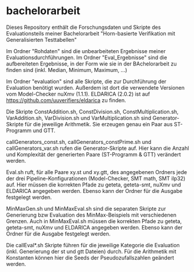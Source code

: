 # bachelorarbeit
Dieses Repository enthält die Forschungsdaten und Skripte des Evaluationsteils meiner Bachelorarbeit "Horn-basierte Verifikation mit Generalisierten Testtabellen"

Im Ordner "Rohdaten" sind die unbearbeiteten Ergebnisse meiner Evaluationsdurchführungen.
Im Ordner "Eval_Ergebnisse" sind die aufbereiteten Ergebnisse, in der Form wie sie in der BAchelorarbeit zu finden sind (inkl. Median, Minimum, Maximum, ...)

Im Ordner "evaluation" sind alle Skripte, die zur Durchführung der Evaluation benötigt wurden.
Außerdem ist dort die verwendete Versionen vom Model-Checker nuXmv (1.1.1). ELDARICA (2.0.2) ist auf https://github.com/uuverifiers/eldarica zu finden.

Die Skripte ConstAddition.sh, ConstDivision.sh, ConstMultiplication.sh, VarAddition.sh, VarDivision.sh und VarMultiplication.sh sind Generator-Skripte für die jeweilige Arithmetik.
Sie erzeugen genau ein Paar aus ST-Programm und GTT.

callGenerators_const.sh, callGenerators_constPrime.sh und callGenerators_var.sh rufen die Generator-Skripte auf.
Hier kann die Anzahl und Komplexität der generierten Paare (ST-Programm & GTT) verändert werden. 

Eval.sh ruft, für alle Paare xy.st und xy.gtt, des angegebenen Ordners jede der drei Pipeline-Konfigurationen (Model-Checker, SMT math, SMT ilp32) auf.
Hier müssen die korrekten Pfade zu geteta, geteta-smt, nuXmv und ELDARICA angegeben werden.
Ebenso kann der Ordner für die Ausgabe festgelegt werden.

MinMaxGen.sh und MinMaxEval.sh sind die separaten Skripte zur Generierung bzw Evaluation des MinMax-Beispiels mit verschiedenen Grenzen.
Auch in MinMaxEval.sh müssen die korrekten Pfade zu geteta, geteta-smt, nuXmv und ELDARICA angegeben werden.
Ebenso kann der Ordner für die Ausgabe festgelegt werden.

Die callEval*.sh Skripte führen für die jeweilige Kategorie die Evaluation (inkl. Generierung der st und gtt Dateien) durch.
Für die Arithmetik mit Konstanten können hier die Seeds der Pseudozufallszahlen geändert werden.


